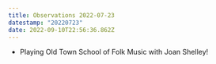 ```yaml
---
title: Observations 2022-07-23
datestamp: "20220723"
date: 2022-09-10T22:56:36.862Z
---
```

- Playing Old Town School of Folk Music with Joan Shelley!